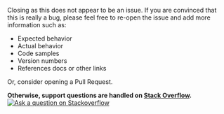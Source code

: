 Closing as this does not appear to be an issue. If you are convinced that this is really a bug, please feel free to re-open the issue and add more information such as:

* Expected behavior
* Actual behavior
* Code samples
* Version numbers
* References docs or other links

Or, consider opening a Pull Request.

__Otherwise, support questions are handled on [Stack Overflow][stackoverflow].__ [![Ask a question on Stackoverflow][overflowimg]][stackoverflow]

[overflowimg]: https://googledrive.com/host/0ByfSjdPVs9MZbkhjeUhMYzRTeEE/stackoveflow-tag.png
[stackoverflow]: http://stackoverflow.com/questions/tagged/google-api-nodejs-client
